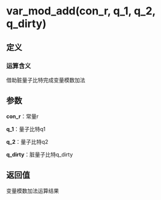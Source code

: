 # var_mod_add(con_r, q_1, q_2, q_dirty)
## 定义
### 运算含义
借助脏量子比特完成变量模数加法
## 参数
**con_r**：常量r

**q_1**：量子比特q1

**q_2**：量子比特q2

**q_dirty**：脏量子比特q_dirty
## 返回值
变量模数加法运算结果